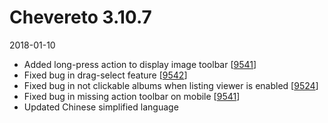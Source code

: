 # Chevereto 3.10.7

2018-01-10

- Added long-press action to display image toolbar [[9541](https://chevereto.com/community/threads/9541/)]
- Fixed bug in drag-select feature [[9542](https://chevereto.com/community/threads/9542/)]
- Fixed bug in not clickable albums when listing viewer is enabled [[9524](https://chevereto.com/community/threads/9524/)]
- Fixed bug in missing action toolbar on mobile [[9541](https://chevereto.com/community/threads/9541/)]
- Updated Chinese simplified language
